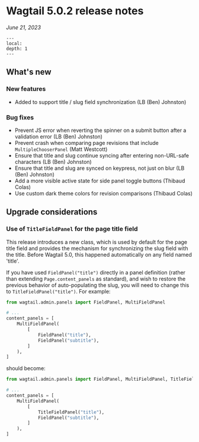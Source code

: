 # Wagtail 5.0.2 release notes

_June 21, 2023_

```{contents}
---
local:
depth: 1
---
```

## What's new

### New features

 * Added [](title_field_panel) to support title / slug field synchronization (LB (Ben) Johnston)

### Bug fixes

 * Prevent JS error when reverting the spinner on a submit button after a validation error (LB (Ben) Johnston)
 * Prevent crash when comparing page revisions that include `MultipleChooserPanel` (Matt Westcott)
 * Ensure that title and slug continue syncing after entering non-URL-safe characters (LB (Ben) Johnston)
 * Ensure that title and slug are synced on keypress, not just on blur (LB (Ben) Johnston)
 * Add a more visible active state for side panel toggle buttons (Thibaud Colas)
 * Use custom dark theme colors for revision comparisons (Thibaud Colas)

## Upgrade considerations

### Use of `TitleFieldPanel` for the page title field

This release introduces a new [](title_field_panel) class, which is used by default for the page title field and provides the mechanism for synchronizing the slug field with the title. Before Wagtail 5.0, this happened automatically on any field named 'title'.

If you have used `FieldPanel("title")` directly in a panel definition (rather than extending `Page.content_panels` as standard), and wish to restore the previous behavior of auto-populating the slug, you will need to change this to `TitleFieldPanel("title")`. For example:

```python
from wagtail.admin.panels import FieldPanel, MultiFieldPanel

# ...
content_panels = [
    MultiFieldPanel(
        [
            FieldPanel("title"),
            FieldPanel("subtitle"),
        ]
    ),
]
```

should become:

```python
from wagtail.admin.panels import FieldPanel, MultiFieldPanel, TitleFieldPanel

# ...
content_panels = [
    MultiFieldPanel(
        [
            TitleFieldPanel("title"),
            FieldPanel("subtitle"),
        ]
    ),
]
```
